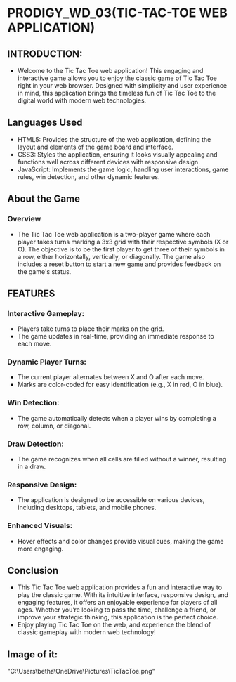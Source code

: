 # PRODIGY_WD_03(TIC-TAC-TOE WEB APPLICATION)
## INTRODUCTION:
* Welcome to the Tic Tac Toe web application! This engaging and interactive game allows you to enjoy the classic game of Tic Tac Toe right in your web browser. Designed with simplicity and user experience in mind, this application brings the timeless fun of Tic Tac Toe to the digital world with modern web technologies.
## Languages Used
* HTML5: Provides the structure of the web application, defining the layout and elements of the game board and interface.
* CSS3: Styles the application, ensuring it looks visually appealing and functions well across different devices with responsive design.
* JavaScript: Implements the game logic, handling user interactions, game rules, win detection, and other dynamic features.

## About the Game
### Overview
* The Tic Tac Toe web application is a two-player game where each player takes turns marking a 3x3 grid with their respective symbols (X or O). The objective is to be the first player to get three of their symbols in a row, either horizontally, vertically, or diagonally. The game also includes a reset button to start a new game and provides feedback on the game's status.

## FEATURES
### Interactive Gameplay:
* Players take turns to place their marks on the grid.
* The game updates in real-time, providing an immediate response to each move.
### Dynamic Player Turns:
* The current player alternates between X and O after each move.
* Marks are color-coded for easy identification (e.g., X in red, O in blue).
### Win Detection:
* The game automatically detects when a player wins by completing a row, column, or diagonal.
### Draw Detection:
* The game recognizes when all cells are filled without a winner, resulting in a draw.
### Responsive Design:
* The application is designed to be accessible on various devices, including desktops, tablets, and mobile phones.
### Enhanced Visuals:
* Hover effects and color changes provide visual cues, making the game more engaging.

## Conclusion
* This Tic Tac Toe web application provides a fun and interactive way to play the classic game. With its intuitive interface, responsive design, and engaging features, it offers an enjoyable experience for players of all ages. Whether you’re looking to pass the time, challenge a friend, or improve your strategic thinking, this application is the perfect choice.
* Enjoy playing Tic Tac Toe on the web, and experience the blend of classic gameplay with modern web technology!
## Image of it:
"C:\Users\betha\OneDrive\Pictures\TicTacToe.png"



















